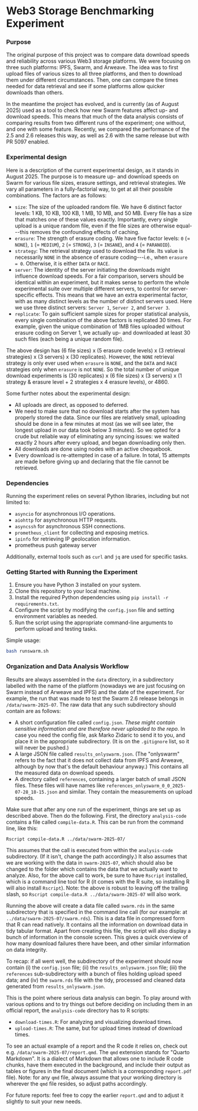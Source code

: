 # Web3 Storage Benchmarking Experiment



### Purpose

The original purpose of this project was to compare data download speeds and reliability across various Web3 storage platforms. We were focusing on three such platforms: IPFS, Swarm, and Arweave. The idea was to first upload files of various sizes to all three platforms, and then to download them under different circumstances. Then, one can compare the times needed for data retrieval and see if some platforms allow quicker downloads than others.

In the meantime the project has evolved, and is currently (as of August 2025) used as a tool to check how new Swarm features affect up- and download speeds. This means that much of the data analysis consists of comparing results from two different runs of the experiment; one without, and one with some feature. Recently, we compared the performance of the 2.5 and 2.6 releases this way, as well as 2.6 with the same release but with PR 5097 enabled.



### Experimental design

Here is a description of the current experimental design, as it stands in August 2025. The purpose is to measure up- and download speeds on Swarm for various file sizes, erasure settings, and retrieval strategies. We vary all parameters in a fully-factorial way, to get at all their possible combinations. The factors are as follows:

- `size`: The size of the uploaded random file. We have 6 distinct factor levels: 1 KB, 10 KB, 100 KB, 1 MB, 10 MB, and 50 MB. Every file has a size that matches one of these values exactly. Importantly, every single upload is a unique random file, even if the file sizes are otherwise equal---this removes the confounding effects of caching.
- `erasure`: The strength of erasure coding. We have five factor levels: `0` (= `NONE`), `1` (= `MEDIUM`), `2` (= `STRONG`), `3` (= `INSANE`), and `4` (= `PARANOID`).
- `strategy`: The retrieval strategy used to download the file. Its value is necessarily `NONE` in the absence of erasure coding---i.e., when `erasure = 0`. Otherwise, it is either `DATA` or `RACE`.
- `server`: The identity of the server initiating the downloads might influence download speeds. For a fair comparison, servers should be identical within an experiment, but it makes sense to perform the whole experimental suite over multiple different servers, to control for server-specific effects. This means that we have an extra experimental factor, with as many distinct levels as the number of distinct servers used. Here we use three distinct servers: `Server 1`, `Server 2`, and `Server 3`.
- `replicate`: To gain sufficient sample sizes for proper statistical analysis, every single combination of the above factors is replicated 30 times. For example, given the unique combination of 1MB files uploaded without erasure coding on Server 1, we actually up- and downloaded at least 30 such files (each being a unique random file).

The above design has (6 file sizes) x (5 erasure code levels) x (3 retrieval strategies) x (3 servers) x (30 replicates). However, the `NONE` retrieval strategy is only ever used when `erasure` is `NONE`, and the `DATA` and `RACE` strategies only when `erasure` is not `NONE`. So the total number of unique download experiments is (30 replicates) x (6 file sizes) x (3 servers) x (1 strategy & erasure level + 2 strategies x 4 erasure levels), or 4860.

Some further notes about the experimental design:

-   All uploads are direct, as opposed to deferred.
-   We need to make sure that no download starts after the system has properly stored the data. Since our files are relatively small, uploading should be done in a few minutes at most (as we will see later, the longest upload in our data took below 3 minutes). So we opted for a crude but reliable way of eliminating any syncing issues: we waited exactly 2 hours after every upload, and began downloading only then.
-   All downloads are done using nodes with an active chequebook.
-   Every download is re-attempted in case of a failure. In total, 15 attempts are made before giving up and declaring that the file cannot be retrieved.



### Dependencies

Running the experiment relies on several Python libraries, including but not limited to:

- `asyncio` for asynchronous I/O operations.
- `aiohttp` for asynchronous HTTP requests.
- `asyncssh` for asynchronous SSH connections.
- `prometheus_client` for collecting and exposing metrics.
- `ipinfo` for retrieving IP geolocation information.
- prometheus push gateway server

Additionally, external tools such as `curl` and `jq` are used for specific tasks.



### Getting Started with Running the Experiment

1. Ensure you have Python 3 installed on your system.
2. Clone this repository to your local machine.
3. Install the required Python dependencies using `pip install -r requirements.txt`.
4. Configure the script by modifying the `config.json` file and setting environment variables as needed.
5. Run the script using the appropriate command-line arguments to perform upload and testing tasks.

Simple usage:

```bash
bash runswarm.sh
```



### Organization and Data Analysis Workflow

Results are always assembled in the `data` directory, in a subdirectory labelled with the name of the platform (nowadays we are just focusing on Swarm instead of Arweave and IPFS) and the date of the experiment. For example, the run that was made to test the Swarm 2.6 release belongs in `/data/swarm-2025-07`. The raw data that any such subdirectory should contain are as follows:
 
- A short configuration file called `config.json`. *These might contain sensitive information and are therefore never uploaded to the repo.* In case you need the config file, ask Marko Zidaric to send it to you, and place it in the appropriate subdirectory. (It is on the `.gitignore` list, so it will never be pushed.)
- A large JSON file called `results_onlyswarm.json`. (The "onlyswarm" refers to the fact that it does not collect data from IPFS and Arweave, although by now that's the default behaviour anyway.) This contains all the measured data on download speeds.
- A directory called `references`, containing a larger batch of small JSON files. These files will have names like `references_onlyswarm_0_0_2025-07-28_18-15.json` and similar. They contain the measurements on upload speeds.

Make sure that after any one run of the experiment, things are set up as described above. Then do the following. First, the directory `analysis-code` contains a file called `compile-data.R`. This can be run from the command line, like this:

```bash
Rscript compile-data.R ../data/swarm-2025-07/
```

This assumes that the call is executed from within the `analysis-code` subdirectory. (If it isn't, change the path accordingly.) It also assumes that we are working with the data in `swarm-2025-07`, which should also be changed to the folder which contains the data that we actually want to analyze. Also, for the above call to work, be sure to have `Rscript` installed, which is a command line tool for R (it comes with the R suite, so installing R will also install `Rscript`). Note: the above is robust to leaving off the trailing slash, so `Rscript compile-data.R ../data/swarm-2025-07` will also work.

Running the above will create a data file called `swarm.rds` in the same subdirectory that is specified in the command line call (for our example: at `../data/swarm-2025-07/swarm.rds`). This is a data file in compressed form that R can read natively. It contains all the information on download data in tidy tabular format. Apart from creating this file, the script will also display a bunch of information in the console screen. This gives a quick overview of how many download failures there have been, and other similar information on data integrity.

To recap: if all went well, the subdirectory of the experiment should now contain (i) the `config.json` file; (ii) the `results_onlyswarm.json` file; (iii) the `references` sub-subdirectory with a bunch of files holding upload speed data; and (iv) the `swarm.rds` file with the tidy, processed and cleaned data generated from `results_onlyswarm.json`.

This is the point where serious data analysis can begin. To play around with various options and to try things out before deciding on including them in an official report, the `analysis-code` directory has to R scripts:

- `download-times.R`: For analyzing and visualizing download times.
- `upload-times.R`: The same, but for upload times instead of download times.

To see an actual example of a report and the R code it relies on, check out e.g. `/data/swarm-2025-07/report.qmd`. The `qmd` extension stands for "Quarto Markdown". It is a dialect of Markdown that allows one to include R code chunks, have them executed in the background, and include their output as tables or figures in the final document (which is a corresponding `report.pdf` file). Note: for any `qmd` file, always assume that your working directory is wherever the `qmd` file resides, so adjust paths accordingly.

For future reports: feel free to copy the earlier `report.qmd` and to adjust it slightly to suit your new needs.

